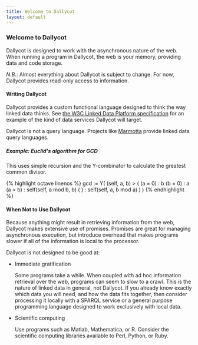 ```yaml
---
title: Welcome to Dallycot
layout: default
---
```

### Welcome to Dallycot

Dallycot is designed to work with the asynchronous nature of the web. When running a program in Dallycot, the web is your memory, providing data and code storage.

*N.B.*: Almost everything about Dallycot is subject to change. For now, Dallycot provides read-only access to information.

#### Writing Dallycot

Dallycot provides a custom functional language designed to think the way linked data thinks. See [the W3C Linked Data Platform specification](http://www.w3.org/TR/ldp/) for an example of the kind of data services Dallycot will target.

Dallycot is not a query language. Projects like [Marmotta](http://marmotta.apache.org/) provide linked data query languages.

##### Example: Euclid's algorithm for GCD

This uses simple recursion and the Y-combinator to calculate the greatest common divisor.

{% highlight octave linenos %}
gcd := Y(
  (self, a, b) > (
    (a = 0) : b
    (b = 0) : a
    (a > b) : self(self, a mod b, b)
    (     ) : self(self, a, b mod a)
  )
)
{% endhighlight %}

#### When Not to Use Dallycot

Because anything might result in retrieving information from the web, Dallycot makes extensive use of promises. Promises are great for managing asynchronous execution, but introduce overhead that makes programs slower if all of the information is local to the processor.

Dallycot is not designed to be good at:

- Immediate gratification

  Some programs take a while. When coupled with ad hoc information
  retrieval over the web, programs can seem to slow to a crawl. This is
  the nature of linked data in general, not Dallycot. If you already know
  exactly which data you will need, and how the data fits together, then
  consider processing it locally with a SPARQL service or a general purpose
  programming language designed to work exclusively with local data.

- Scientific computing

  Use programs such as Matlab, Mathematica, or R. Consider the scientific
  computing libraries available to Perl, Python, or Ruby.
